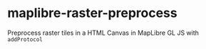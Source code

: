 # maplibre-raster-preprocess
Preprocess raster tiles in a HTML Canvas in MapLibre GL JS with `addProtocol` 
